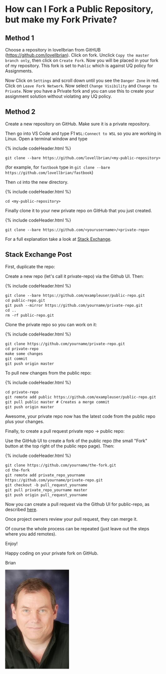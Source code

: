 # How can I Fork a Public Repository, but make my Fork Private?

## Method 1
Choose a repository in lovellbrian from GitHUB (https://github.com/lovellbrian). Click on fork. Unclick `Copy the master branch only`, then click on `Create Fork`. Now you will be placed in your fork of my repository. This fork is set to `Public` which is against UQ policy for Assignments.

Now Click on `Settings` and scroll down until you see the `Danger Zone` in red.  Click on `Leave Fork Network`. Now select `Change Visibility` and  `Change to Private`. Now you have a Private fork and you can use this to create your assignment solution without violating any UQ policy.

## Method 2
 Create a new repository on GitHub.  Make sure it is a private repository.

Then go into VS Code and type F1 `WSL:Connect to WSL` so you are working in Linux. Open a terminal window and type

{% include codeHeader.html %}
```console
git clone --bare https://github.com/lovellbrian/<my-public-repository>
```
(for example, for `fastbook` type in `git clone --bare https://github.com/lovellbrian/fastbook`)

Then `cd` into the new directory.

{% include codeHeader.html %}
```console
cd <my-public-repository>
```
Finally clone it to your new private repo on GitHub that you just created.

{% include codeHeader.html %}
```console
git clone --bare https://github.com/<yourusername>/<private-repo>
```

For a full explanation take a look at  [Stack Exchange](https://stackoverflow.com/questions/10065526/github-how-to-make-a-fork-of-public-repository-private).

## Stack Exchange Post

First, duplicate the repo:

Create a new repo (let's call it private-repo) via the Github UI. Then:

{% include codeHeader.html %}
```console
git clone --bare https://github.com/exampleuser/public-repo.git
cd public-repo.git
git push --mirror https://github.com/yourname/private-repo.git
cd ..
rm -rf public-repo.git
```

Clone the private repo so you can work on it:

{% include codeHeader.html %}
```console
git clone https://github.com/yourname/private-repo.git
cd private-repo
make some changes
git commit
git push origin master
```

To pull new changes from the public repo:

{% include codeHeader.html %}
```console
cd private-repo
git remote add public https://github.com/exampleuser/public-repo.git
git pull public master # Creates a merge commit
git push origin master
```

Awesome, your private repo now has the latest code from the public repo plus your changes.

Finally, to create a pull request private repo -> public repo:

Use the GitHub UI to create a fork of the public repo (the small "Fork" button at the top right of the public repo page). Then:

{% include codeHeader.html %}
```console
git clone https://github.com/yourname/the-fork.git
cd the-fork
git remote add private_repo_yourname https://github.com/yourname/private-repo.git
git checkout -b pull_request_yourname
git pull private_repo_yourname master
git push origin pull_request_yourname
```
Now you can create a pull request via the Github UI for public-repo, as described [here](https://docs.github.com/en/pull-requests/collaborating-with-pull-requests/proposing-changes-to-your-work-with-pull-requests/creating-a-pull-request-from-a-fork).

Once project owners review your pull request, they can merge it.

Of course the whole process can be repeated (just leave out the steps where you add remotes). 

Enjoy!

Happy coding on your private fork on GitHub. 

Brian

![Lovell Portrait](/images/Lovell_portrait_small.jpg "Brian Lovell")

<!-- Put Javascript here! -->

<script src="/assets/scripts/copyCode.js" async> </script>
